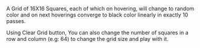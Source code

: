A Grid of 16X16 Squares, each of which on hovering, will change to random color and on next hoverings converge to black color linearly in exactly 10 passes.

Using Clear Grid button, You can also change the number of squares in a row and column (e.g: 64) to change the grid size and play with it.
